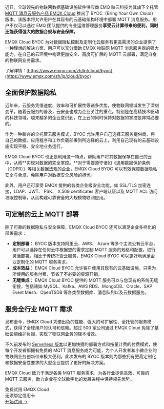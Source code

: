 近日，全球领先的物联网数据基础设施软件供应商 EMQ 映云科技为其旗下全托管 [MQTT 消息云服务产品 EMQX Cloud](https://www.emqx.com/zh/cloud) 推出了 BYOC（Bring Your Own Cloud）版本，该版本将允许用户在其现有的云基础架构环境中部署 MQTT 消息服务。用户不仅可以通过 EMQ 团队提供的专业运维管理服务**享受云计算带来的便利，同时还能获得强大的数据合规与安全保障。**

EMQX Cloud BYOC 为对数据隐私控制及定制化云服务有更高需求的企业提供了一种理想的解决方案，用户可以充分借助 EMQX 物联网 MQTT 消息服务器的强大能力，在自己的云环境中构建更加安全、高度可扩展的 MQTT 云部署，满足自身的物联网业务需求。

了解详情：[https://www.emqx.com/zh/lp/cloud/byoc](https://www.emqx.com/zh/lp/cloud/byoc) 

## 全面保护数据隐私

近年来，云服务凭借速度、效率和可扩展性等诸多优势，使物联网领域发生了深刻变革。随着云服务的普及，云安全也成为企业关注的重点。特别是在高精技术驱动的科技领域，越来越多的企业意识到，在上云的同时保持对数据的掌控是非常必要的。

作为一种新兴的全托管云服务模式，BYOC 允许用户自己选择云服务提供商，将自己的数据、应用程序和工作负载部署到所选择的云上，利用自己现有的云基础设施实现平稳、安全地业务运行。

EMQX Cloud BYOC 也正是利用这一特点，帮助用户将其数据保存在自己的云中，从而**实现对数据的完全掌控。**对于需要遵守诸如《通用数据保护条例（GDPR）》等相关数据法规的企业，EMQX Cloud BYOC 可以有效保障数据隐私安全与合规，免除用户对数据安全风险的担忧。

此外，用户还可享受 EMQX 提供的各类企业级安全功能，如 SSL/TLS 加密连接，LDAP、JWT、 PSK、 X.509 certificates 客户端认证以及 MQTT ACL 访问权限控制等，从而构建可靠安全的大规模物联网应用。

## 可定制的云上 MQTT 部署

除了可靠的数据隐私与安全保障，EMQX Cloud BYOC 还可以满足企业多样化的部署需求：

- **定制部署：** BYOC 版本支持阿里云、AWS、 Azure 等多个主流公有云平台，用户可以选择在任何云中根据您的需求定制 MQTT 服务的规格和配置，进行灵活部署。相比于传统托管云服务，EMQX Cloud BYOC 可以更好地满足企业定制化的 MQTT 服务需求。
- **成本效益：** EMQX Cloud BYOC 允许客户使用其现有的云基础设施，只需为所使用的服务付费，节省了不必要的资源开销。
- **无缝集成：** EMQX Cloud BYOC 提供的 MQTT 服务可以与您现有的系统无缝衔接，包括诸如 MySQL、Kafka、AWS RDS、MongoDB、Oracle、SAP Event Mesh、OpenTSDB 等各类型数据库、消息队列以及云数据服务。

## 服务全行业 MQTT 需求

发布至今，EMQX Cloud 凭借出色的性能、强大的可扩展性、全托管的服务模式，获得了全球用户的认可和信赖。超过 500 家公司通过 EMQX Cloud 免除了基础设施维护负担，实现了物联网业务的降本增效。

不久前发布的 [Serverless 版本](https://www.emqx.com/zh/cloud/serverless-mqtt)以更加快捷的部署方式和按量计费的付费模式，使每个开发者都拥有免费的 MQTT 消息服务成为可能，为个人开发者和小微企业的物联网业务创新带来极大便利。此次发布的 BYOC 版本则为那些拥有更高定制化和数据安全性要求的大型企业提供了更好的解决方案。

EMQX Cloud 致力于满足各类 MQTT 服务需求，为各行业提供高效、可靠的 MQTT 云服务，助力企业在全球数字化的发展进程中保持领先优势。



<section class="promotion">
    <div>
        免费试用 EMQX Cloud
        <div class="is-size-14 is-text-normal has-text-weight-normal">无须绑定信用卡</div>
    </div>
    <a href="https://accounts-zh.emqx.com/signup?continue=https://cloud.emqx.com/console/deployments/0?oper=new" class="button is-gradient px-5">开始试用 →</a>
</section>
